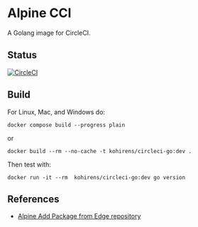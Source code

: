 # Alpine CCI

A Golang image for CircleCI.

## Status

[![CircleCI](https://dl.circleci.com/status-badge/img/gh/kohirens/docker-circleci-go/tree/main.svg?style=svg)](https://dl.circleci.com/status-badge/redirect/gh/kohirens/docker-circleci-go/tree/main)

## Build

For Linux, Mac, and Windows do:

```shell
docker compose build --progress plain
```
 or

```shell
docker build --rm --no-cache -t kohirens/circleci-go:dev .
```

Then test with:

```shell
docker run -it --rm  kohirens/circleci-go:dev go version
```

## References

 * [Alpine Add Package from Edge repository](https://stackoverflow.com/questions/52899227/alpine-add-package-from-edge-repository)
